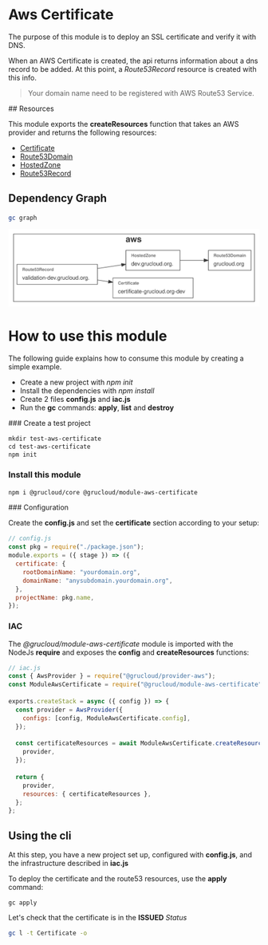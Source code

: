 # Aws Certificate

The purpose of this module is to deploy an SSL certificate and verify it with DNS.

When an AWS Certificate is created, the api returns information about a dns record to be added. At this point, a _Route53Record_ resource is created with this info.

> Your domain name need to be registered with AWS Route53 Service.

## Resources

This module exports the **createResources** function that takes an AWS provider and returns the following resources:

- [Certificate](https://www.grucloud.com/docs/aws/resources/ACM/AcmCertificate)
- [Route53Domain](https://www.grucloud.com/docs/aws/resources/Route53Domain/Route53Domain)
- [HostedZone](https://www.grucloud.com/docs/aws/resources/Route53/Route53HostedZone)
- [Route53Record](https://www.grucloud.com/docs/aws/resources/Route53/Route53Record)

## Dependency Graph

```sh
gc graph
```

![Graph](./grucloud.svg)

# How to use this module

The following guide explains how to consume this module by creating a simple example.

- Create a new project with _npm init_
- Install the dependencies with _npm install_
- Create 2 files **config.js** and **iac.js**
- Run the **gc** commands: **apply**, **list** and **destroy**

### Create a test project

```
mkdir test-aws-certificate
cd test-aws-certificate
npm init
```

### Install this module

```sh
npm i @grucloud/core @grucloud/module-aws-certificate
```

### Configuration

Create the **config.js** and set the **certificate** section according to your setup:

```js
// config.js
const pkg = require("./package.json");
module.exports = ({ stage }) => ({
  certificate: {
    rootDomainName: "yourdomain.org",
    domainName: "anysubdomain.yourdomain.org",
  },
  projectName: pkg.name,
});
```

### IAC

The _@grucloud/module-aws-certificate_ module is imported with the NodeJs **require** and exposes the **config** and **createResources** functions:

```js
// iac.js
const { AwsProvider } = require("@grucloud/provider-aws");
const ModuleAwsCertificate = require("@grucloud/module-aws-certificate");

exports.createStack = async ({ config }) => {
  const provider = AwsProvider({
    configs: [config, ModuleAwsCertificate.config],
  });

  const certificateResources = await ModuleAwsCertificate.createResources({
    provider,
  });

  return {
    provider,
    resources: { certificateResources },
  };
};
```

## Using the **cli**

At this step, you have a new project set up, configured with **config.js**, and the infrastructure described in **iac.js**

To deploy the certificate and the route53 resources, use the **apply** command:

```
gc apply
```

Let's check that the certificate is in the **ISSUED** _Status_

```sh
gc l -t Certificate -o
```
